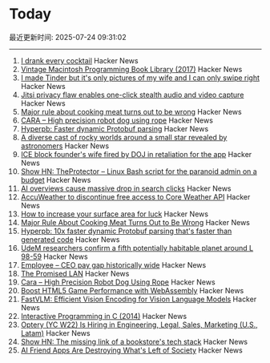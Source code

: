 # Today

最近更新时间: 2025-07-24 09:31:02

--- 
1. [I drank every cocktail](https://aaronson.org/blog/i-drank-every-cocktail) Hacker News
2. [Vintage Macintosh Programming Book Library (2017)](https://vintageapple.org/macprogramming/index_year.html) Hacker News
3. [I made Tinder but it's only pictures of my wife and I can only swipe right](https://trytender.app/) Hacker News
4. [Jitsi privacy flaw enables one-click stealth audio and video capture](https://zimzi.substack.com/p/jitsi-privacy-flaw-that-enables-one) Hacker News
5. [Major rule about cooking meat turns out to be wrong](https://www.seriouseats.com/meat-resting-science-11776272) Hacker News
6. [CARA – High precision robot dog using rope](https://www.aaedmusa.com/projects/cara) Hacker News
7. [Hyperpb: Faster dynamic Protobuf parsing](https://buf.build/blog/hyperpb) Hacker News
8. [A diverse cast of rocky worlds around a small star revealed by astronomers](https://nouvelles.umontreal.ca/en/article/2025/07/22/a-udem-team-confirms-a-fifth-potentially-habitable-planet-around-l-98-59-a-red-dwarf-35-l/) Hacker News
9. [ICE block founder's wife fired by DOJ in retaliation for the app](https://www.newsweek.com/iceblock-app-founder-wife-fired-doj-carolyn-feinstein-2102214) Hacker News
10. [Show HN: TheProtector – Linux Bash script for the paranoid admin on a budget](https://github.com/IHATEGIVINGAUSERNAME/theProtector) Hacker News
11. [AI overviews cause massive drop in search clicks](https://arstechnica.com/ai/2025/07/research-shows-google-ai-overviews-reduce-website-clicks-by-almost-half/) Hacker News
12. [AccuWeather to discontinue free access to Core Weather API](https://developer.accuweather.com/new-portal) Hacker News
13. [How to increase your surface area for luck](https://usefulfictions.substack.com/p/how-to-increase-your-surface-area) Hacker News
14. [Major Rule About Cooking Meat Turns Out to Be Wrong](https://www.seriouseats.com/meat-resting-science-11776272) Hacker News
15. [Hyperpb: 10x faster dynamic Protobuf parsing that's faster than generated code](https://buf.build/blog/hyperpb) Hacker News
16. [UdeM researchers confirm a fifth potentially habitable planet around L 98-59](https://nouvelles.umontreal.ca/en/article/2025/07/22/a-udem-team-confirms-a-fifth-potentially-habitable-planet-around-l-98-59-a-red-dwarf-35-l/) Hacker News
17. [Employee – CEO pay gap historically wide](https://www.cnn.com/2025/07/23/business/afl-cio-executive-paywatch-report) Hacker News
18. [The Promised LAN](https://tpl.house/) Hacker News
19. [Cara – High Precision Robot Dog Using Rope](https://www.aaedmusa.com/projects/cara) Hacker News
20. [Boost HTML5 Game Performance with WebAssembly](https://playgama.com/blog/general/boost-html5-game-performance-with-webassembly/) Hacker News
21. [FastVLM: Efficient Vision Encoding for Vision Language Models](https://machinelearning.apple.com/research/fast-vision-language-models) Hacker News
22. [Interactive Programming in C (2014)](https://nullprogram.com/blog/2014/12/23/) Hacker News
23. [Optery (YC W22) Is Hiring in Engineering, Legal, Sales, Marketing (U.S., Latam)](https://www.optery.com/careers/) Hacker News
24. [Show HN: The missing link of a bookstore's tech stack](https://bookhead.net/) Hacker News
25. [AI Friend Apps Are Destroying What's Left of Society](https://www.currentaffairs.org/news/ai-friend-apps-are-destroying-whats-left-of-society) Hacker News
